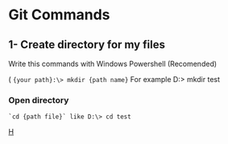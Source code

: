 # Git Commands

## 1- Create directory for my files
  Write this commands with Windows Powershell (Recomended)

  (
  `{your path}:\> mkdir {path name}` For example D:\> mkdir test

  ### Open directory
    `cd {path file}` like D:\> cd test
[H](https://github.com/)